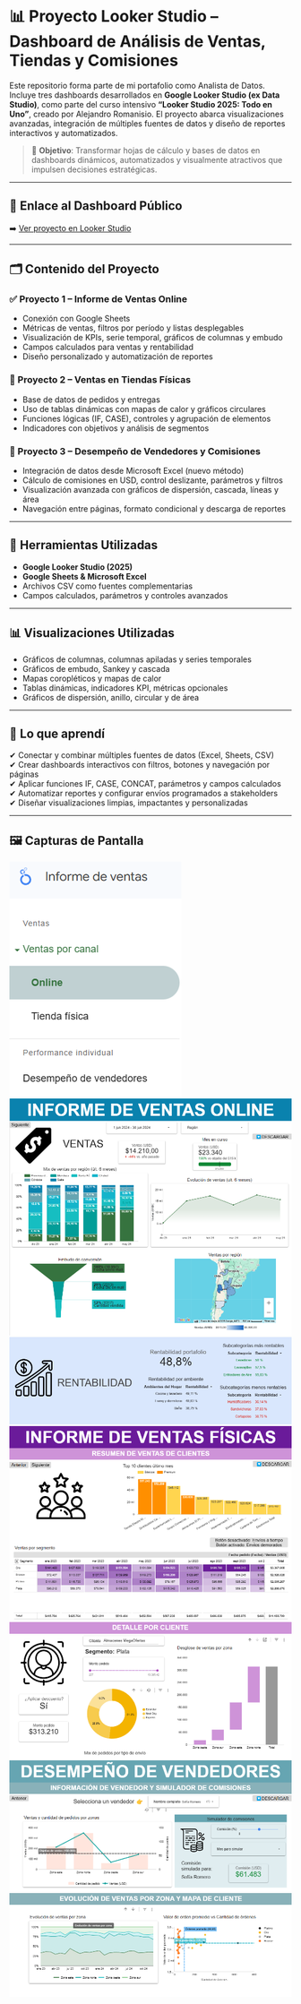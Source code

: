 # 📊 Proyecto Looker Studio – Dashboard de Análisis de Ventas, Tiendas y Comisiones

Este repositorio forma parte de mi portafolio como Analista de Datos. Incluye tres dashboards desarrollados en **Google Looker Studio (ex Data Studio)**, como parte del curso intensivo **“Looker Studio 2025: Todo en Uno”**, creado por Alejandro Romanisio. El proyecto abarca visualizaciones avanzadas, integración de múltiples fuentes de datos y diseño de reportes interactivos y automatizados.

> 🧠 **Objetivo**: Transformar hojas de cálculo y bases de datos en dashboards dinámicos, automatizados y visualmente atractivos que impulsen decisiones estratégicas.

---

## 🔗 Enlace al Dashboard Público
➡️ [Ver proyecto en Looker Studio](https://lookerstudio.google.com/reporting/086963e9-eaf2-44a8-9b13-6363a417c416)

---

## 🗂️ Contenido del Proyecto

### ✅ Proyecto 1 – **Informe de Ventas Online**
- Conexión con Google Sheets
- Métricas de ventas, filtros por período y listas desplegables
- Visualización de KPIs, serie temporal, gráficos de columnas y embudo
- Campos calculados para ventas y rentabilidad
- Diseño personalizado y automatización de reportes

### 🛒 Proyecto 2 – **Ventas en Tiendas Físicas**
- Base de datos de pedidos y entregas
- Uso de tablas dinámicas con mapas de calor y gráficos circulares
- Funciones lógicas (IF, CASE), controles y agrupación de elementos
- Indicadores con objetivos y análisis de segmentos

### 💼 Proyecto 3 – **Desempeño de Vendedores y Comisiones**
- Integración de datos desde Microsoft Excel (nuevo método)
- Cálculo de comisiones en USD, control deslizante, parámetros y filtros
- Visualización avanzada con gráficos de dispersión, cascada, líneas y área
- Navegación entre páginas, formato condicional y descarga de reportes

---

## 🧰 Herramientas Utilizadas
- **Google Looker Studio (2025)**
- **Google Sheets & Microsoft Excel**
- Archivos CSV como fuentes complementarias
- Campos calculados, parámetros y controles avanzados

---

## 📊 Visualizaciones Utilizadas

- Gráficos de columnas, columnas apiladas y series temporales
- Gráficos de embudo, Sankey y cascada
- Mapas coropléticos y mapas de calor
- Tablas dinámicas, indicadores KPI, métricas opcionales
- Gráficos de dispersión, anillo, circular y de área

---

## 📌 Lo que aprendí

✔ Conectar y combinar múltiples fuentes de datos (Excel, Sheets, CSV)  
✔ Crear dashboards interactivos con filtros, botones y navegación por páginas  
✔ Aplicar funciones IF, CASE, CONCAT, parámetros y campos calculados  
✔ Automatizar reportes y configurar envíos programados a stakeholders  
✔ Diseñar visualizaciones limpias, impactantes y personalizadas  

---

## 🖼️ Capturas de Pantalla 
![Screenshot del panel de control](https://github.com/Gasca78/dashboards-lookerstudio/blob/main/panel_control.png)
![Screenshot del informe de ventas online](https://github.com/Gasca78/dashboards-lookerstudio/blob/main/informe_online_1.png)
![Screenshot del informe de ventas online](https://github.com/Gasca78/dashboards-lookerstudio/blob/main/informe_online_2.png)
![Screenshot del informe de ventas en tienda física](https://github.com/Gasca78/dashboards-lookerstudio/blob/main/informe_tienda_1.png)
![Screenshot del informe de ventas en tienda física](https://github.com/Gasca78/dashboards-lookerstudio/blob/main/informe_tienda_2.png)
![Screenshot del informe de ventas comisiones vendedores](https://github.com/Gasca78/dashboards-lookerstudio/blob/main/vendedores_1.png)
![Screenshot del informe de ventas comisiones vendedores](https://github.com/Gasca78/dashboards-lookerstudio/blob/main/vendedores_2.png)
